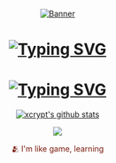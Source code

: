 <p align="center">
  <a href="https://ww.edionlee55.com"><img src=https://github.com/edisonlee55/edisonlee55/assets/161102342/50718296-51a5-4b99-9e05-564c0e01b869
 alt="Banner"></a>
</p>

<h1 align="center"> <a href=<a href="><img src="<a href="https://git.io/typing-svg"><img src="https://readme-typing-svg.herokuapp.com?font=Fira+Code&pause=1000&color=852222&random=false&width=435&lines=Hi+!+I'm+xcrxypt!" alt="Typing SVG" /></a> </a>
<h1 align="center"><a href="https://git.io/typing-svg"><img src="https://readme-typing-svg.herokuapp.com?font=Fira+Code&pause=1500&color=852222&random=false&width=435&lines=Welcome+to+my+GitHub+profile+%3A)" alt="Typing SVG" /></a></h1>

<p align="center">
  <a href="https://github.com/xcrxypt"><img src="https://github-readme-stats.vercel.app/api?username=xcrxypt&show_icons=true&theme=shadow_red" alt="xcrypt's github stats"></a>
</p>

<p align="center">
  <strong><a href="https://www.instagram.com/vinininh/"><img src="https://img.shields.io/badge/Instagram-7a1b0c?style=for-the-badge&logo=instagram&logoColor=white"></a></strong>
</p>

<p align="center">
  <span style=color:#7a1b0c>🫂 I'm like game, learning</span>
</p>
